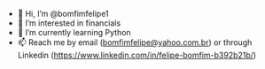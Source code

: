 - 👋 Hi, I’m @bomfimfelipe1
- 👀 I’m interested in financials
- 🌱 I’m currently learning Python
- 📫 Reach me by email (bomfimfelipe@yahoo.com.br) or through Linkedin (https://www.linkedin.com/in/felipe-bomfim-b392b21b/)

<!---
bomfimfelipe1/bomfimfelipe1 is a ✨ special ✨ repository because its `README.md` (this file) appears on your GitHub profile.
You can click the Preview link to take a look at your changes.
--->
